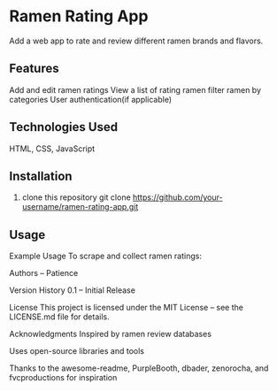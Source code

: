 # Ramen Rating App

Add a web app to rate and review different ramen brands and flavors.

## Features
Add and edit ramen ratings
View a list of rating ramen
filter ramen by categories
User authentication(if applicable)

## Technologies Used
HTML, CSS, JavaScript

## Installation
1. clone this repository
   git clone
https://github.com/your-username/ramen-rating-app.git

## Usage
Example Usage
To scrape and collect ramen ratings:


Authors – Patience

Version History
0.1 – Initial Release

License
This project is licensed under the MIT License – see the LICENSE.md file for details.

Acknowledgments
Inspired by ramen review databases

Uses open-source libraries and tools

Thanks to the awesome-readme, PurpleBooth, dbader, zenorocha, and fvcproductions for inspiration


    
